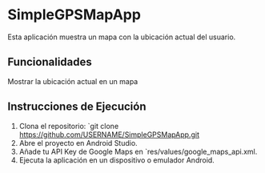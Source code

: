 # SimpleGPSMapApp
Esta aplicación muestra un mapa con la ubicación actual del usuario.
## Funcionalidades
Mostrar la ubicación actual en un mapa
## Instrucciones de Ejecución
1. Clona el repositorio: `git clone https://github.com/USERNAME/SimpleGPSMapApp.git
2. Abre el proyecto en Android Studio.
3. Añade tu API Key de Google Maps en `res/values/google_maps_api.xml.
4. Ejecuta la aplicación en un dispositivo o emulador Android.
